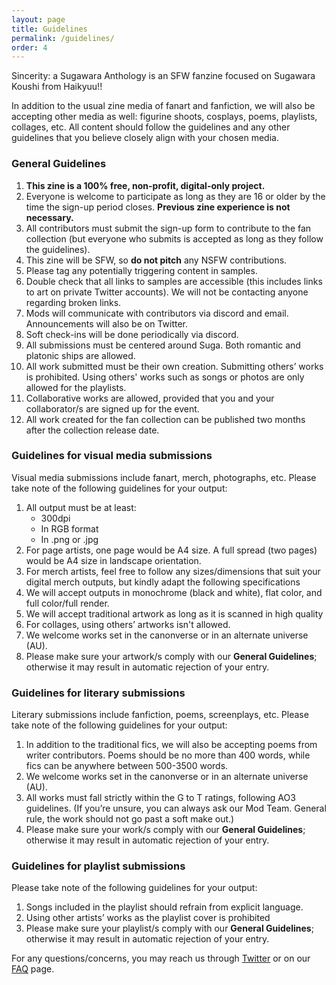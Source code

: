 ```yaml
---
layout: page
title: Guidelines
permalink: /guidelines/
order: 4
---
```

Sincerity: a Sugawara Anthology is an SFW fanzine focused on Sugawara Koushi from Haikyuu!! 

In addition to the usual zine media of fanart and fanfiction, we will also be accepting other media as well: figurine shoots, cosplays, poems, playlists, collages,  etc. All content should follow the guidelines and any other guidelines that you believe closely align with your chosen media. 

### General Guidelines

1. **This zine is a 100% free, non-profit, digital-only project.**
2. Everyone is welcome to participate as long as they are 16 or older by the time the sign-up period closes. **Previous zine experience is not necessary.**
3. All contributors must submit the sign-up form to contribute to the fan collection (but everyone who submits is accepted as long as they follow the guidelines).
4. This zine will be SFW, so **do not pitch** any NSFW contributions.
5. Please tag any potentially triggering content in samples.
6. Double check that all links to samples are accessible (this includes links to art on private Twitter accounts). We will not be contacting anyone regarding broken links.
7. Mods will communicate with contributors via discord and email. Announcements will also be on Twitter.
8. Soft check-ins will be done periodically via discord.
9. All submissions must be centered around Suga. Both romantic and platonic ships are allowed. 
10. All work submitted must be their own creation. Submitting others’ works is prohibited. Using others' works such as songs or photos are only allowed for the playlists.
11. Collaborative works are allowed, provided that you and your collaborator/s are signed up for the event.
12. All work created for the fan collection can be published two months after the collection release date.



### Guidelines for visual media submissions
Visual media submissions include fanart, merch, photographs, etc. Please take note of the following guidelines for your output:

1. All output must be at least:
    - 300dpi
    - In RGB format
    - In .png or .jpg
2. For page artists, one page would be A4 size. A full spread (two pages) would be A4 size in landscape orientation. 
3. For merch artists, feel free to follow any sizes/dimensions that suit your digital merch outputs, but kindly adapt the following specifications
4. We will accept outputs in monochrome (black and white), flat color, and full color/full render.
5. We will accept traditional artwork as long as it is scanned in high quality
6. For collages, using others’ artworks isn't allowed.
7. We welcome works set in the canonverse or in an alternate universe (AU).
8. Please make sure your artwork/s comply with our **General Guidelines**; otherwise it may result in automatic rejection of your entry.

### Guidelines for literary submissions
Literary submissions include fanfiction, poems, screenplays, etc. Please take note of the following guidelines for your output:

1. In addition to the traditional fics, we will also be accepting poems from writer contributors. Poems should be no more than 400 words, while fics can be anywhere between 500-3500 words.
2. We welcome works set in the canonverse or in an alternate universe (AU).
3. All works must fall strictly within the G to T ratings, following AO3 guidelines. (If you’re unsure, you can always ask our Mod Team. General rule, the work should not go past a soft make out.)
4. Please make sure your work/s comply with our **General Guidelines**; otherwise it may result in automatic rejection of your entry.

### Guidelines for playlist submissions

Please take note of the following guidelines for your output:
1. Songs included in the playlist should refrain from explicit language.
2. Using other artists’ works as the playlist cover is prohibited
3. Please make sure your playlist/s comply with our **General Guidelines**; otherwise it may result in automatic rejection of your entry.

For any questions/concerns, you may reach us through [Twitter](http://twitter.com/sugawarazine) or on our [FAQ](/questions) page.

